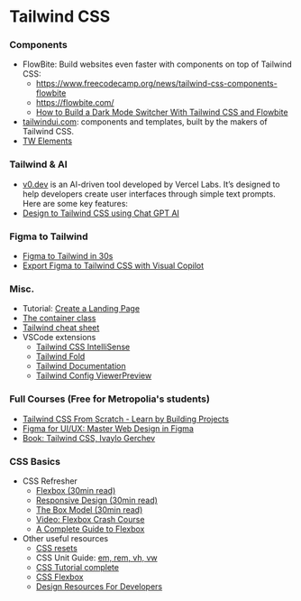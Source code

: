 # Tailwind CSS


### Components 

- FlowBite: Build websites even faster with components on top of Tailwind CSS:
  - https://www.freecodecamp.org/news/tailwind-css-components-flowbite
  - https://flowbite.com/
  - [How to Build a Dark Mode Switcher With Tailwind CSS and Flowbite](https://www.freecodecamp.org/news/how-to-build-a-dark-mode-switcher-with-tailwind-css-and-flowbite/)
- [tailwindui.com](https://tailwindui.com/):  components and templates, built by the makers of Tailwind CSS.
- [TW Elements](https://tw-elements.com/learn/te-foundations/te-ui-kit/about-tailwind-elements/)

### Tailwind & AI

- [v0.dev](https://v0.dev/) is an AI-driven tool developed by Vercel Labs. It’s designed to help developers create user interfaces through simple text prompts. Here are some key features:
- [Design to Tailwind CSS using Chat GPT AI](https://www.youtube.com/watch?v=YecTkGDSB_4)

### Figma to Tailwind

- [Figma to Tailwind in 30s](https://www.youtube.com/watch?v=phVcDZ4wH3s) 
- [Export Figma to Tailwind CSS with Visual Copilot](https://www.builder.io/blog/figma-to-tailwind)


### Misc.

- Tutorial: [Create a Landing Page](https://tw-elements.com/learn/te-foundations/tailwind-css/create-landing-page/)
- [The container class](./tailwind-container.md)
- [Tailwind cheat sheet](https://github.com/atakantepe/tailwind-cheat-sheet)
- VSCode extensions
  - [Tailwind CSS IntelliSense](https://marketplace.visualstudio.com/items?itemName=bradlc.vscode-tailwindcss)
  - [Tailwind Fold](https://marketplace.visualstudio.com/items?itemName=stivo.tailwind-fold)
  - [Tailwind Documentation](https://marketplace.visualstudio.com/items?itemName=alfredbirk.tailwind-documentation)
  - [Tailwind Config ViewerPreview](https://marketplace.visualstudio.com/items?itemName=KalimahApps.tailwind-config-viewer)


### Full Courses (Free for Metropolia's students)

- [Tailwind CSS From Scratch - Learn by Building Projects](https://metropolia.finna.fi/Record/nelli15.5680000000060713?sid=4846325380)
- [Figma for UI/UX: Master Web Design in Figma](https://metropolia.finna.fi/Record/nelli15.5850000000052946?sid=4846325074)
- [Book: Tailwind CSS, Ivaylo Gerchev](https://learning.oreilly.com/library/view/tailwind-css)


### CSS Basics

- CSS Refresher
  - [Flexbox (30min read)](https://internetingishard.netlify.app/html-and-css/flexbox/)
  - [Responsive Design (30min read)](https://internetingishard.netlify.app/html-and-css/responsive-design/)
  - [The Box Model (30min read)](https://internetingishard.netlify.app/html-and-css/css-box-model/)
  - [Video: Flexbox Crash Course](https://www.youtube.com/watch?v=3YW65K6LcIA)
  - [A Complete Guide to Flexbox](https://css-tricks.com/snippets/css/a-guide-to-flexbox/) 
- Other useful resources
  - [CSS resets](https://necolas.github.io/normalize.css/)
  - CSS Unit Guide: [em, rem, vh, vw](https://www.freecodecamp.org/news/css-unit-guide/)
  - [CSS Tutorial complete](https://internetingishard.netlify.app/html-and-css/)
  - [CSS Flexbox](https://www.w3schools.com/csS/css3_flexbox.asp)   
  - [Design Resources For Developers](https://github.com/bradtraversy/design-resources-for-developers)
